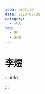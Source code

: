 ```yaml
---
icon: profile
date: 2023-07-28
category:
  - 诗人
tag:
  - 宋
  - 南唐
---
```


# 李煜

<!-- more -->


::: info 



:::